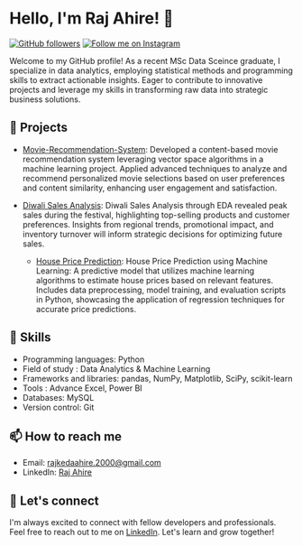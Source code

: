 # Hello, I'm Raj Ahire! 👋

[![GitHub followers](https://img.shields.io/github/followers/rajahire10?label=Follow&style=social)](https://github.com/rajahire10)
[![Follow me on Instagram](https://img.shields.io/badge/Instagram-%40Raj_Ahire-orange)](https://www.instagram.com/_r_a_10/)

Welcome to my GitHub profile! As a recent MSc Data Sceince graduate, I specialize in data analytics, employing statistical methods and programming skills to extract actionable insights. Eager to contribute to innovative projects and leverage my skills in transforming raw data into strategic business solutions.

## 🌱 Projects

- [Movie-Recommendation-System](https://github.com/rajahire10/Movie-Recommendation-System): Developed a content-based movie recommendation system leveraging vector space algorithms in a machine learning project. Applied advanced techniques to analyze and recommend personalized movie selections based on user preferences and content similarity, enhancing user engagement and satisfaction.

- [Diwali Sales Analysis](https://github.com/rajahire10/Diwali-Sales-Analysis): Diwali Sales Analysis through EDA revealed peak sales during the festival, highlighting top-selling products and customer preferences. Insights from regional trends, promotional impact, and inventory turnover will inform strategic decisions for optimizing future sales.

  - [House Price Prediction](https://github.com/rajahire10/House-Price-Prediction): House Price Prediction using Machine Learning: A predictive model that utilizes machine learning algorithms to estimate house prices based on relevant features. Includes data preprocessing, model training, and evaluation scripts in Python, showcasing the application of regression techniques for accurate price predictions.

## 💼 Skills

- Programming languages: Python
- Field of study : Data Analytics & Machine Learning
- Frameworks and libraries: pandas, NumPy, Matplotlib, SciPy, scikit-learn
- Tools : Advance Excel, Power BI
- Databases: MySQL
- Version control: Git

## 📫 How to reach me

- Email: rajkedaahire.2000@gmail.com
- LinkedIn: [Raj Ahire](https://www.linkedin.com/in/rajahire/)


## 🤝 Let's connect

I'm always excited to connect with fellow developers and professionals. Feel free to reach out to me on [LinkedIn](https://www.linkedin.com/in/rajahire/). Let's learn and grow together!
